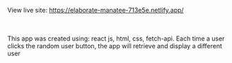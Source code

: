 View live site: https://elaborate-manatee-713e5e.netlify.app/ <br/><br/><br/>

This app was created using: react js, html, css, fetch-api. Each time a user clicks the random user button, the app will retrieve and display a different user